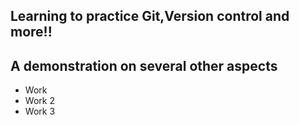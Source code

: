 ## Learning to practice Git,Version control and more!!

A demonstration on several other aspects
----

* Work 
* Work 2
* Work 3